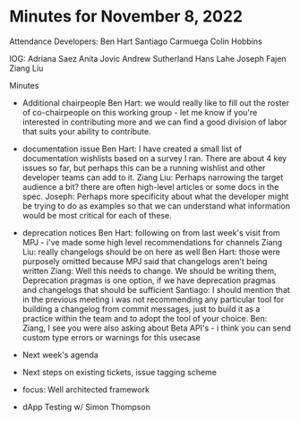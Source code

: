 # Minutes for November 8, 2022

Attendance
Developers:
Ben Hart
Santiago Carmuega
Colin Hobbins

IOG:
Adriana Saez
Anita Jovic
Andrew Sutherland
Hans Lahe
Joseph Fajen
Ziang Liu

Minutes

- Additional chairpeople
Ben Hart: we would really like to fill out the roster of co-chairpeople on this working group - let me know if you're interested in contributing more and we can find a good division of labor that suits your ability to contribute.

- documentation issue
Ben Hart: I have created a small list of documentation wishlists based on a survey I ran. There are about 4 key issues so far, but perhaps this can be a running wishlist and other developer teams can add to it.
Ziang Liu: Perhaps narrowing the target audience a bit? there are often high-level articles or some docs in the spec.
Joseph: Perhaps more specificity about what the developer might be trying to do as examples so that we can understand what information would be most critical for each of these.

- deprecation notices
Ben Hart: following on from last week's visit from MPJ - i've made some high level recommendations for channels
Ziang Liu: really changelogs should be on here as well
Ben Hart: those were purposely omitted because MPJ said that changelogs aren't being written
Ziang: Well this needs to change. We should be writing them,  Deprecation pragmas is one option, if we have deprecation pragmas and changelogs that should be sufficient
Santiago: I should mention that in the previous meeting i was not recommending any particular tool for building a changelog from commit messages, just to build it as a practice within the team and to adopt the tool of your choice.
Ben: Ziang, I see you were also asking about Beta API's - i think you can send custom type errors or warnings for this usecase

- Next week's agenda

- Next steps on existing tickets, issue tagging scheme
- focus: Well architected framework
- dApp Testing w/ Simon Thompson


